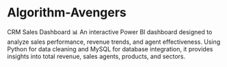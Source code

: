 # Algorithm-Avengers
CRM Sales Dashboard 📊 An interactive Power BI dashboard designed to analyze sales performance, revenue trends, and agent effectiveness. Using Python for data cleaning and MySQL for database integration, it provides insights into total revenue, sales agents, products, and sectors.
